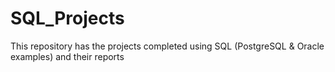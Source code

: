 # SQL_Projects
This repository has the projects completed using SQL (PostgreSQL &amp; Oracle examples) and their reports
